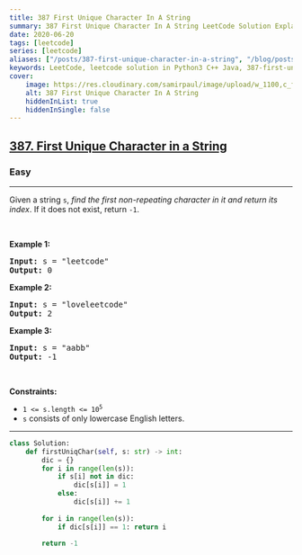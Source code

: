 ```yaml
---
title: 387 First Unique Character In A String
summary: 387 First Unique Character In A String LeetCode Solution Explained
date: 2020-06-20
tags: [leetcode]
series: [leetcode]
aliases: ["/posts/387-first-unique-character-in-a-string", "/blog/posts/387-first-unique-character-in-a-string", "/387-first-unique-character-in-a-string"]
keywords: LeetCode, leetcode solution in Python3 C++ Java, 387-first-unique-character-in-a-string solution
cover:
    image: https://res.cloudinary.com/samirpaul/image/upload/w_1100,c_fit,co_rgb:FFFFFF,l_text:Arial_70_bold:387 First Unique Character In A String/problem-solving.webp
    alt: 387 First Unique Character In A String
    hiddenInList: true
    hiddenInSingle: false
---
```



<h2><a href="https://leetcode.com/problems/first-unique-character-in-a-string/">387. First Unique Character in a String</a></h2><h3>Easy</h3><hr><div><p>Given a string <code>s</code>, <em>find the first non-repeating character in it and return its index</em>. If it does not exist, return <code>-1</code>.</p>

<p>&nbsp;</p>
<p><strong>Example 1:</strong></p>
<pre><strong>Input:</strong> s = "leetcode"
<strong>Output:</strong> 0
</pre><p><strong>Example 2:</strong></p>
<pre><strong>Input:</strong> s = "loveleetcode"
<strong>Output:</strong> 2
</pre><p><strong>Example 3:</strong></p>
<pre><strong>Input:</strong> s = "aabb"
<strong>Output:</strong> -1
</pre>
<p>&nbsp;</p>
<p><strong>Constraints:</strong></p>

<ul>
	<li><code>1 &lt;= s.length &lt;= 10<sup>5</sup></code></li>
	<li><code>s</code> consists of only lowercase English letters.</li>
</ul>
</div>

---




```python
class Solution:
    def firstUniqChar(self, s: str) -> int:
        dic = {}
        for i in range(len(s)):
            if s[i] not in dic:
                dic[s[i]] = 1
            else:
                dic[s[i]] += 1
        
        for i in range(len(s)):
            if dic[s[i]] == 1: return i
        
        return -1
```
